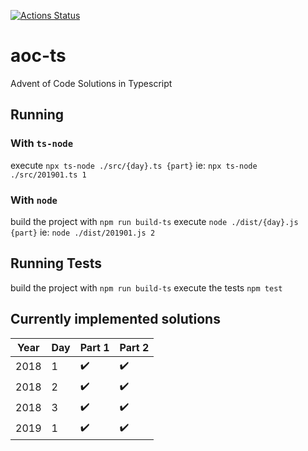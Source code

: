 [![Actions Status](https://github.com/alan-seymour/aoc-ts/workflows/Node%20CI/badge.svg)](https://github.com/alan-seymour/aoc-ts/actions)

# aoc-ts

Advent of Code Solutions in Typescript

## Running

### With `ts-node`

execute `npx ts-node ./src/{day}.ts {part}`
ie: `npx ts-node ./src/201901.ts 1`

### With `node`

build the project with `npm run build-ts`
execute `node ./dist/{day}.js {part}`
ie: `node ./dist/201901.js 2`

## Running Tests

build the project with `npm run build-ts`
execute the tests `npm test`

## Currently implemented solutions

| Year | Day | Part 1             | Part 2             |
| ---- | --- | ------------------ | ------------------ |
| 2018 | 1   | :heavy_check_mark: | :heavy_check_mark: |
| 2018 | 2   | :heavy_check_mark: | :heavy_check_mark: |
| 2018 | 3   | :heavy_check_mark: | :heavy_check_mark: |
| 2019 | 1   | :heavy_check_mark: | :heavy_check_mark: |
